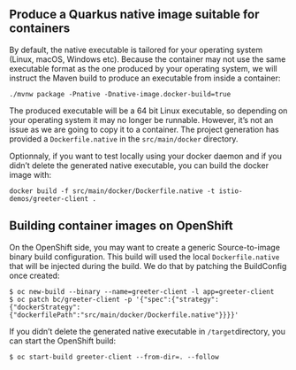 ## Produce a Quarkus native image suitable for containers

By default, the native executable is tailored for your operating system (Linux, macOS, Windows etc). Because the container may not use the same executable format as the one produced by your operating system, we will instruct the Maven build to produce an executable from inside a container:

```
./mvnw package -Pnative -Dnative-image.docker-build=true
```

The produced executable will be a 64 bit Linux executable, so depending on your operating system it may no longer be runnable. However, it’s not an issue as we are going to copy it to a container. The project generation has provided a `Dockerfile.native` in the `src/main/docker` directory.

Optionnaly, if you want to test locally using your docker daemon and if you didn’t delete the generated native executable, you can build the docker image with:

```
docker build -f src/main/docker/Dockerfile.native -t istio-demos/greeter-client .
```

## Building container images on OpenShift

On the OpenShift side, you may want to create a generic Source-to-image binary build configuration. This build will used the local `Dockerfile.native` that will be injected during the build. We do that by patching the BuildConfig once created:

```
$ oc new-build --binary --name=greeter-client -l app=greeter-client
$ oc patch bc/greeter-client -p '{"spec":{"strategy":{"dockerStrategy":{"dockerfilePath":"src/main/docker/Dockerfile.native"}}}}'
```

If you didn’t delete the generated native executable in `/target`directory, you can start the OpenShift build:

```
$ oc start-build greeter-client --from-dir=. --follow 
```